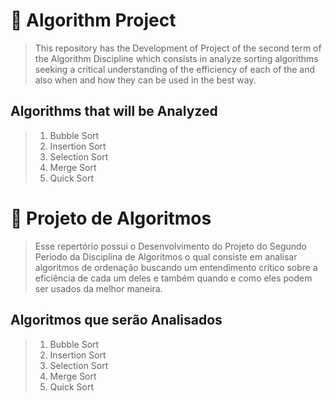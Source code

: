 # 📝 Algorithm Project
> This repository has the Development of Project of the second term of the Algorithm Discipline which consists in analyze sorting algorithms seeking a critical understanding of the efficiency of each of the and also when and how they can be used in the best way.
## Algorithms that will be Analyzed
> 1. Bubble Sort
> 2. Insertion Sort
> 3. Selection Sort
> 4. Merge Sort
> 5. Quick Sort


# 📝 Projeto de Algoritmos
> Esse repertório possui o Desenvolvimento do Projeto do Segundo Periodo da Disciplina de Algoritmos o qual consiste em analisar algoritmos de ordenação buscando um entendimento crítico sobre a eficiência de cada um deles e também quando e como eles podem ser usados da melhor maneira.
## Algoritmos que serão Analisados
> 1. Bubble Sort
> 2. Insertion Sort
> 3. Selection Sort
> 4. Merge Sort
> 5. Quick Sort
